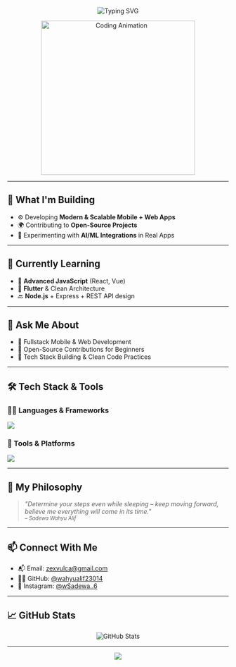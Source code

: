 <!-- Header Animasi -->
<p align="center">
  <img src="https://readme-typing-svg.herokuapp.com?font=Fira+Code&size=20&pause=1000&color=F7CE68&center=true&vCenter=true&width=500&lines=Hi+there%2C+I'm+Wahyu+Alif+(Sadewa)!+👋;App+Developer+%7C+Mobile+%26+Web+Enthusiast;Clean+Code+%7C+Open+Source+%7C+Lifelong+Learner" alt="Typing SVG" />
</p>
<p align="center">
  <img src="https://media.giphy.com/media/qgQUggAC3Pfv687qPC/giphy.gif" width="350" alt="Coding Animation" />
</p>

---

## 🚀 What I'm Building
- ⚙️ Developing **Modern & Scalable Mobile + Web Apps**
- 🌍 Contributing to **Open-Source Projects**
- 🧠 Experimenting with **AI/ML Integrations** in Real Apps

---

## 🌱 Currently Learning
- 🔁 **Advanced JavaScript** (React, Vue)
- 📱 **Flutter** & Clean Architecture
- 🔙 **Node.js** + Express + REST API design

---

## 💬 Ask Me About
- 📲 Fullstack Mobile & Web Development
- 🚀 Open-Source Contributions for Beginners
- 🧠 Tech Stack Building & Clean Code Practices

---

## 🛠 Tech Stack & Tools

### 👨‍💻 Languages & Frameworks
<p>
  <img src="https://skillicons.dev/icons?i=html,css,js,ts,react,vue,flutter,dart,java,python,nodejs,php" />
</p>

### 🧰 Tools & Platforms
<p>
  <img src="https://skillicons.dev/icons?i=firebase,mongodb,mysql,postgres,git,github,vscode,figma" />
</p>

---

## 🎯 My Philosophy
> _"Determine your steps even while sleeping – keep moving forward, believe me everything will come in its time."_  
> <sub><em>– Sadewa Wahyu Alif</em></sub>

---

## 📫 Connect With Me

- 📬 Email: [zexvulca@gmail.com](mailto:zexvulca@gmail.com)
- 🧑‍💻 GitHub: [@wahyualif23014](https://github.com/wahyualif23014)
- 📸 Instagram: [@wSadewa..6](https://instagram.com/Sadewa..6.dev)
---

## 📈 GitHub Stats

<p align="center">
  <img src="https://github-readme-stats.vercel.app/api?username=wahyualif23014&show_icons=true&theme=radical" alt="GitHub Stats" />
  <br>
</p>

---

<p align="center">
  <img src="https://capsule-render.vercel.app/api?type=waving&color=0:F79533,100:F37055&height=100&section=footer"/>
</p>
